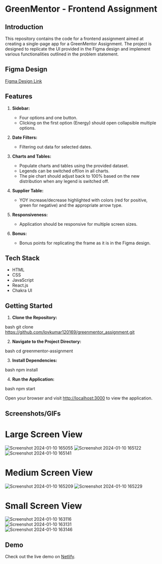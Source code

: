 # GreenMentor - Frontend Assignment

## Introduction

This repository contains the code for a frontend assignment aimed at creating a single-page app for a GreenMentor Assignment. The project is designed to replicate the UI provided in the Figma design and implement various functionalities outlined in the problem statement.

## Figma Design

[Figma Design Link](https://www.figma.com/file/fAtDdzv4g2OgF16zGxwtfn/Frontend-Assignment-V1?type=design&node-id=0-1&mode=design&t=xs8VQ4v3VMcS1AKR-0)

## Features

1. **Sidebar:**
   - Four options and one button.
   - Clicking on the first option (Energy) should open collapsible multiple options.

2. **Date Filters:**
   - Filtering out data for selected dates.

3. **Charts and Tables:**
   - Populate charts and tables using the provided dataset.
   - Legends can be switched off/on in all charts.
   - The pie chart should adjust back to 100% based on the new distribution when any legend is switched off.

4. **Supplier Table:**
   - YOY increase/decrease highlighted with colors (red for positive, green for negative) and the appropriate arrow type.

5. **Responsiveness:**
   - Application should be responsive for multiple screen sizes.

6. **Bonus:**
   - Bonus points for replicating the frame as it is in the Figma design.

## Tech Stack

- HTML
- CSS
- JavaScript
- React.js
- Chakra UI

## Getting Started

1. **Clone the Repository:**

bash
git clone https://github.com/lovkumar120169/greenmentor_assignment.git


2. **Navigate to the Project Directory:**

bash
cd greenmentor-assignment


3. **Install Dependencies:**

bash
npm install


4. **Run the Application:**

bash
npm start


Open your browser and visit [http://localhost:3000](http://localhost:3000) to view the application.

## Screenshots/GIFs
# Large Screen View

![Screenshot 2024-01-10 165055](https://github.com/lovkumar120169/LeetCode/assets/119415006/50605268-534e-444d-b5cf-6fc0aa8be862)
![Screenshot 2024-01-10 165122](https://github.com/lovkumar120169/LeetCode/assets/119415006/812bc6bc-7fa6-4635-a4fc-5add48fb85a2)
![Screenshot 2024-01-10 165141](https://github.com/lovkumar120169/LeetCode/assets/119415006/741581f4-bf36-4d49-97f1-532b0a0ab1c1)

# Medium Screen View

![Screenshot 2024-01-10 165209](https://github.com/lovkumar120169/LeetCode/assets/119415006/f13f4536-0c8a-4368-bfa6-0e5611f702c1)
![Screenshot 2024-01-10 165229](https://github.com/lovkumar120169/LeetCode/assets/119415006/573acc42-18b5-4a23-88ae-43b6ec3d52d0)

# Small Screen View 

![Screenshot 2024-01-10 163116](https://github.com/lovkumar120169/LeetCode/assets/119415006/968e890d-54d1-4418-aeae-32f8f2859980)
<br/>
![Screenshot 2024-01-10 163131](https://github.com/lovkumar120169/LeetCode/assets/119415006/63a50779-5d3d-476a-8c27-65e7ae9e0f89)
<br/>
![Screenshot 2024-01-10 163146](https://github.com/lovkumar120169/LeetCode/assets/119415006/ebe10c8b-7f42-4caa-91f0-7c88e3c2423a)



## Demo

Check out the live demo on [Netlify](https://green-mentor-assignment.netlify.app/).
